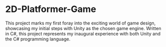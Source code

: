 # 2D-Platformer-Game
This project marks my first foray into the exciting world of game design, showcasing my initial steps with Unity as the chosen game engine. Written in C#, this project represents my inaugural experience with both Unity and the C# programming language.

